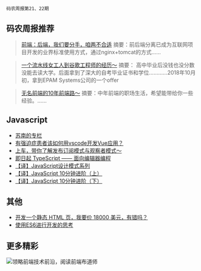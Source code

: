 `码农周报第21、22期`

码农周报推荐
-------

>  [前端：后端，我们要分手，咱两不合适](https://mp.weixin.qq.com/s/_GJiWKVuTu3muQl3-zfzMA)
> 摘要：前后端分离已成为互联网项目开发的业界标准使用方式，通过nginx+tomcat的方式……

>  [一个流水线女工人到谷歌工程师的经历～](https://mp.weixin.qq.com/s/mgETGNqpm2X5FB7luBRveg)
> 摘要： 高中毕业后没钱也没分数没能去读大学。后面拿到了深大的自考毕业证书和学位…………2018年10月初，拿到EPAM Systems公司的一个offer

>  [无名前端的10年前端路～](https://mp.weixin.qq.com/s/H-V1671PpH8rNjJ72xX-Sw)
> 摘要：中年前端的职场生活，希望能带给你一些经验。……


Javascript
-------
+ [苏南的专栏](https://susouth.com/)
+ [有强迫症患者该如何用vscode开发Vue应用？](https://mp.weixin.qq.com/s/bEZ_VuzFaEPyY7WWzYcTjQ)
+ [上车，带你了解发布订阅模式与观察者模式～](https://mp.weixin.qq.com/s/FfyaQa6-M7qhQqct7Pboog)
+ [即日起 TypeScript —— 面向编辑器编程](https://mp.weixin.qq.com/s/noCk1Z2PpGVqzIdOmv812Q)
+ [【译】JavaScript设计模式系列](http://www.codingserf.com/index.php/2015/05/javascript-design-patterns-singleton/)
+ [【译】JavaScript 10分钟进阶（上）](http://www.codingserf.com/index.php/2014/01/js-in-ten-minutes-1/)
+ [【译】JavaScript 10分钟进阶（下）](http://www.codingserf.com/index.php/2014/02/js-in-ten-minutes-2/)


其他
-------

+ [开发一个静态 HTML 页，我要价 18000 美元，有错吗？](https://mp.weixin.qq.com/s/naClgrN7Z50DgE6K2TGIOQ)
+ [使用ES6进行开发的思考](http://otakustay.com/es6-develop-overview/)

更多精彩
-------

![领略前端技术前沿，阅读前端布道师](https://user-images.githubusercontent.com/18324563/100540104-2b5d5a00-3276-11eb-90b4-1a8d6a4444b8.png)





